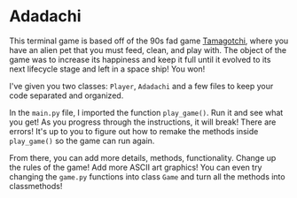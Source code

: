 # Adadachi

This terminal game is based off of the 90s fad game [Tamagotchi](https://tamagotchi.fandom.com/wiki/Tamagotchi_(1996_Pet)), where you have an alien pet that you must feed, clean, and play with. The object of the game was to increase its happiness and keep it full until it evolved to its next lifecycle stage and left in a space ship! You won!

I've given you two classes: `Player`, `Adadachi` and a few files to keep your code separated and organized.

In the `main.py` file, I imported the function `play_game()`. Run it and see what you get! As you progress through the instructions, it will break! There are errors! It's up to you to figure out how to remake the methods inside `play_game()` so the game can run again.

From there, you can add more details, methods, functionality. Change up the rules of the game! Add more ASCII art graphics! You can even try changing the `game.py` functions into class `Game` and turn all the methods into classmethods!